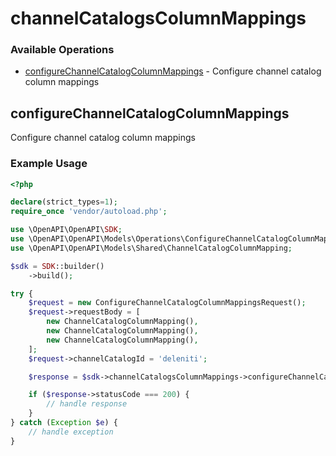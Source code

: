 # channelCatalogsColumnMappings

### Available Operations

* [configureChannelCatalogColumnMappings](#configurechannelcatalogcolumnmappings) - Configure channel catalog column mappings

## configureChannelCatalogColumnMappings

Configure channel catalog column mappings

### Example Usage

```php
<?php

declare(strict_types=1);
require_once 'vendor/autoload.php';

use \OpenAPI\OpenAPI\SDK;
use \OpenAPI\OpenAPI\Models\Operations\ConfigureChannelCatalogColumnMappingsRequest;
use \OpenAPI\OpenAPI\Models\Shared\ChannelCatalogColumnMapping;

$sdk = SDK::builder()
    ->build();

try {
    $request = new ConfigureChannelCatalogColumnMappingsRequest();
    $request->requestBody = [
        new ChannelCatalogColumnMapping(),
        new ChannelCatalogColumnMapping(),
        new ChannelCatalogColumnMapping(),
    ];
    $request->channelCatalogId = 'deleniti';

    $response = $sdk->channelCatalogsColumnMappings->configureChannelCatalogColumnMappings($request);

    if ($response->statusCode === 200) {
        // handle response
    }
} catch (Exception $e) {
    // handle exception
}
```
